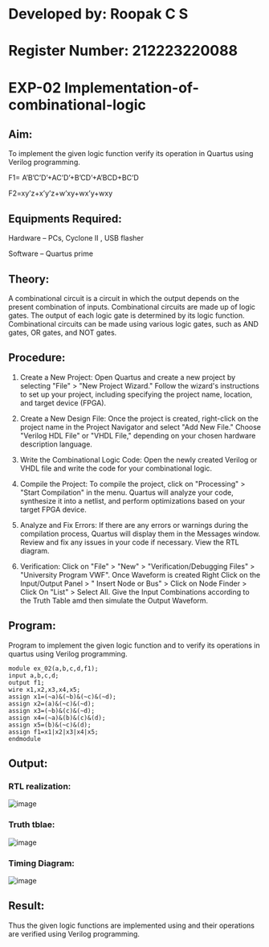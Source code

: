 # Developed by: Roopak C S
# Register Number: 212223220088
# EXP-02 Implementation-of-combinational-logic
 
## Aim:
To implement the given logic function verify its operation in Quartus using Verilog programming.

F1= A’B’C’D’+AC’D’+B’CD’+A’BCD+BC’D

F2=xy’z+x’y’z+w’xy+wx’y+wxy
 
## Equipments Required:
Hardware – PCs, Cyclone II , USB flasher

Software – Quartus prime


## Theory:
A combinational circuit is a circuit in which the output depends on the present combination of inputs. Combinational circuits are made up of logic gates. The output of each logic gate is determined by its logic function. Combinational circuits can be made using various logic gates, such as AND gates, OR gates, and NOT gates.
## Procedure:
1. Create a New Project:
Open Quartus and create a new project by selecting "File" > "New Project Wizard." Follow the wizard's instructions to set up your project, including specifying the project name, location, and target device (FPGA).

2. Create a New Design File:
Once the project is created, right-click on the project name in the Project Navigator and select "Add New File." Choose "Verilog HDL File" or "VHDL File," depending on your chosen hardware description language.

3. Write the Combinational Logic Code:
Open the newly created Verilog or VHDL file and write the code for your combinational logic.

4. Compile the Project:
To compile the project, click on "Processing" > "Start Compilation" in the menu. Quartus will analyze your code, synthesize it into a netlist, and perform optimizations based on your target FPGA device.

5. Analyze and Fix Errors:
If there are any errors or warnings during the compilation process, Quartus will display them in the Messages window. Review and fix any issues in your code if necessary. View the RTL diagram.

6. Verification:
Click on "File" > "New" > "Verification/Debugging Files" > "University Program VWF". Once Waveform is created Right Click on the Input/Output Panel > " Insert Node or Bus" > Click on Node Finder > Click On "List" > Select All. Give the Input Combinations according to the Truth Table amd then simulate the Output Waveform.

## Program:
Program to implement the given logic function and to verify its operations in quartus using Verilog programming.
````
module ex_02(a,b,c,d,f1);
input a,b,c,d;
output f1;
wire x1,x2,x3,x4,x5;
assign x1=(~a)&(~b)&(~c)&(~d);
assign x2=(a)&(~c)&(~d);
assign x3=(~b)&(c)&(~d);
assign x4=(~a)&(b)&(c)&(d);
assign x5=(b)&(~c)&(d);
assign f1=x1|x2|x3|x4|x5;
endmodule
````

## Output:
### RTL realization:
![image](https://github.com/RoopakCS/Experiment--02-Implementation-of-combinational-logic-/assets/139228922/14921f2e-8539-4511-8b93-ba704232f910)
### Truth tblae:
![image](https://github.com/RoopakCS/Experiment--02-Implementation-of-combinational-logic-/assets/139228922/f37b3f5d-21a4-4055-bc2b-4fabbc99d520)
### Timing Diagram:
![image](https://github.com/RoopakCS/Experiment--02-Implementation-of-combinational-logic-/assets/139228922/5ca97313-d0a3-46e9-ad99-ff8b20f23246)

## Result:
Thus the given logic functions are implemented using  and their operations are verified using Verilog programming.

